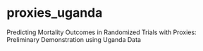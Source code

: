 # proxies_uganda
Predicting Mortality Outcomes in Randomized Trials with Proxies: Preliminary Demonstration using Uganda Data
